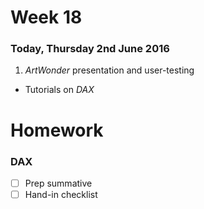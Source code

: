 # Week 18 

### Today, Thursday 2nd June 2016

1. *ArtWonder* presentation and user-testing
* Tutorials on *DAX*
 

# Homework

### DAX

- [ ] Prep summative
- [ ] Hand-in checklist
